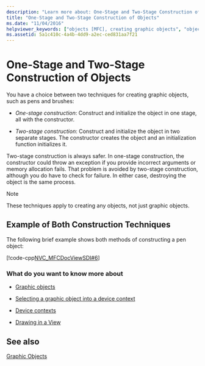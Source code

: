 ```yaml
---
description: "Learn more about: One-Stage and Two-Stage Construction of Objects"
title: "One-Stage and Two-Stage Construction of Objects"
ms.date: "11/04/2016"
helpviewer_keywords: ["objects [MFC], creating graphic objects", "object creation [MFC], graphic objects", "objects [MFC], graphic objects", "one-stage and two-stage construction of objects [MFC]"]
ms.assetid: 5a1c410c-4a4b-4dd9-a2ec-ced831aa7f21
---
```

# One-Stage and Two-Stage Construction of Objects

You have a choice between two techniques for creating graphic objects, such as pens and brushes:

- *One-stage construction*: Construct and initialize the object in one stage, all with the constructor.

- *Two-stage construction*: Construct and initialize the object in two separate stages. The constructor creates the object and an initialization function initializes it.

Two-stage construction is always safer. In one-stage construction, the constructor could throw an exception if you provide incorrect arguments or memory allocation fails. That problem is avoided by two-stage construction, although you do have to check for failure. In either case, destroying the object is the same process.

> [!NOTE]
> These techniques apply to creating any objects, not just graphic objects.

## Example of Both Construction Techniques

The following brief example shows both methods of constructing a pen object:

[!code-cpp[NVC_MFCDocViewSDI#6](codesnippet/cpp/one-stage-and-two-stage-construction-of-objects_1.cpp)]

### What do you want to know more about

- [Graphic objects](graphic-objects.md)

- [Selecting a graphic object into a device context](selecting-a-graphic-object-into-a-device-context.md)

- [Device contexts](device-contexts.md)

- [Drawing in a View](drawing-in-a-view.md)

## See also

[Graphic Objects](graphic-objects.md)
